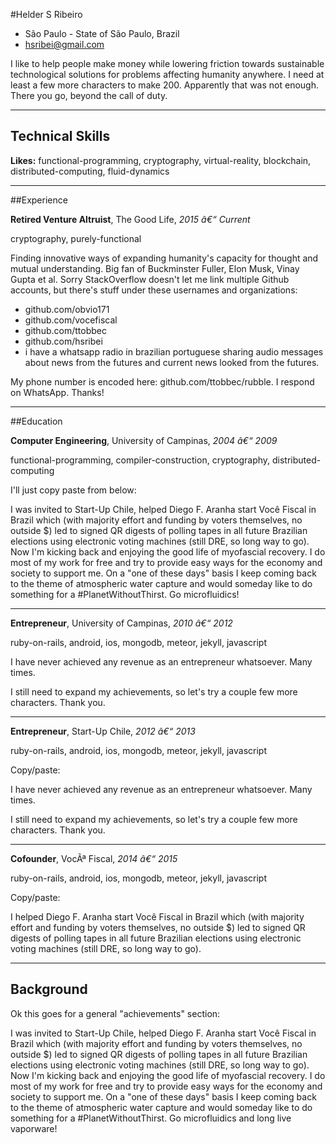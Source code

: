 
#Helder S Ribeiro
- S&#227;o Paulo - State of S&#227;o Paulo, Brazil
- hsribei@gmail.com


I like to help people make money while lowering friction towards sustainable technological solutions for problems affecting humanity anywhere. I need at least a few more characters to make 200. Apparently that was not enough. There you go, beyond the call of duty.

---
## Technical Skills
**Likes:** functional-programming, cryptography, virtual-reality, blockchain, distributed-computing, fluid-dynamics

---
##Experience

**Retired Venture Altruist**, The Good Life, *2015 â€“ Current*

cryptography, purely-functional

Finding innovative ways of expanding humanity&#39;s capacity for thought and mutual understanding. Big fan of Buckminster Fuller, Elon Musk, Vinay Gupta et al. Sorry StackOverflow doesn&#39;t let me link multiple Github accounts, but there&#39;s stuff under these usernames and organizations:

* github.com/obvio171
* github.com/vocefiscal
* github.com/ttobbec
* github.com/hsribei
* i have a whatsapp radio in brazilian portuguese sharing audio messages about news from the futures and current news looked from the futures.

My phone number is encoded here: github.com/ttobbec/rubble. I respond on WhatsApp. Thanks!

---

##Education

**Computer Engineering**, University of Campinas, *2004 â€“ 2009*

functional-programming, compiler-construction, cryptography, distributed-computing

I&#39;ll just copy paste from below:

I was invited to Start-Up Chile, helped Diego F. Aranha start Voc&#234; Fiscal in Brazil which (with majority effort and funding by voters themselves, no outside $) led to signed QR digests of polling tapes in all future Brazilian elections using electronic voting machines (still DRE, so long way to go). Now I&#39;m kicking back and enjoying the good life of myofascial recovery. I do most of my work for free and try to provide easy ways for the economy and society to support me. On a &quot;one of these days&quot; basis I keep coming back to the theme of atmospheric water capture and would someday like to do something for a #PlanetWithoutThirst. Go microfluidics!

---

**Entrepreneur**, University of Campinas, *2010 â€“ 2012*

ruby-on-rails, android, ios, mongodb, meteor, jekyll, javascript

I have never achieved any revenue as an entrepreneur whatsoever. Many times.

I still need to expand my achievements, so let&#39;s try a couple few more characters. Thank you.

---

**Entrepreneur**, Start-Up Chile, *2012 â€“ 2013*

ruby-on-rails, android, ios, mongodb, meteor, jekyll, javascript

Copy/paste:

I have never achieved any revenue as an entrepreneur whatsoever. Many times.

I still need to expand my achievements, so let&#39;s try a couple few more characters. Thank you.

---

**Cofounder**, VocÃª Fiscal, *2014 â€“ 2015*

ruby-on-rails, android, ios, mongodb, meteor, jekyll, javascript

Copy/paste:

I helped Diego F. Aranha start Voc&#234; Fiscal in Brazil which (with majority effort and funding by voters themselves, no outside $) led to signed QR digests of polling tapes in all future Brazilian elections using electronic voting machines (still DRE, so long way to go).

---






## Background
Ok this goes for a general &quot;achievements&quot; section:

I was invited to Start-Up Chile, helped Diego F. Aranha start Voc&#234; Fiscal in Brazil which (with majority effort and funding by voters themselves, no outside $) led to signed QR digests of polling tapes in all future Brazilian elections using electronic voting machines (still DRE, so long way to go). Now I&#39;m kicking back and enjoying the good life of myofascial recovery. I do most of my work for free and try to provide easy ways for the economy and society to support me. On a &quot;one of these days&quot; basis I keep coming back to the theme of atmospheric water capture and would someday like to do something for a #PlanetWithoutThirst. Go microfluidics and long live vaporware!
